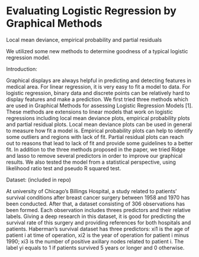 # Evaluating Logistic Regression by Graphical Methods
Local mean deviance, empirical probability and partial residuals

We utilized some new methods to determine goodness of a typical logistic regression model.

Introduction:

Graphical displays are always helpful in predicting and detecting features in medical area. For
linear regression, it is very easy to fit a model to data. For logistic regression, binary data and
discrete points can be relatively hard to display features and make a prediction. We first tried
three methods which are used in Graphical Methods for assessing Logistic Regression Models [1].
These methods are extensions to linear models that work on logistic regressions including local
mean deviance plots, empirical probability plots and partial residual plots. Local mean deviance
plots can be used in general to measure how fit a model is. Empirical probability plots can help to
identify some outliers and regions with lack of fit. Partial residual plots can reach out to reasons
that lead to lack of fit and provide some guidelines to a better fit. In addition to the three
methods proposed in the paper, we tried Ridge and lasso to remove several predictors in order to
improve our graphical results. We also tested the model from a statistical perspective, using
likelihood ratio test and pseudo R squared test.

Dataset: (included in repo)

At university of Chicago’s Billings Hospital, a study related to patients’ survival conditions after
breast cancer surgery between 1958 and 1970 has been conducted. After that, a dataset
consisting of 306 observations has been formed. Each observation includes threes predictors and
their relative labels. Giving a deep research in this dataset, it is good for predicting the survival
rate of this surgery and providing references for both hospitals and patients.
Haberman’s survival dataset has three predictors: xi1 is the age of patient i at time of operation,
xi2 is the year of operation for patient i minus 1990; xi3 is the number of positive axillary nodes
related to patient i. The label yi equals to 1 if patients survived 5 years or longer and 0
otherwise.
